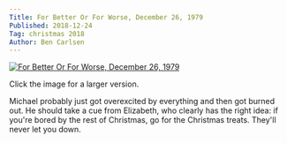 ```yaml
---
Title: For Better Or For Worse, December 26, 1979
Published: 2018-12-24
Tag: christmas 2018
Author: Ben Carlsen
---
```


[![For Better Or For Worse, December 26, 1979](http://blog.arkholt.com/media/decstrips2018/24-fb791226.gif)](http://blog.arkholt.com/media/decstrips2018/24-fb791226.gif)

Click the image for a larger version.

Michael probably just got overexcited by everything and then got burned out. He should take a cue from Elizabeth, who clearly has the right idea: if you're bored by the rest of Christmas, go for the Christmas treats. They'll never let you down.
